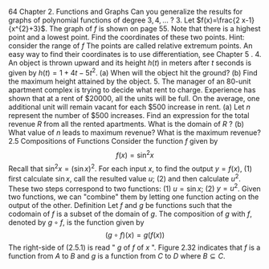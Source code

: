 64
Chapter 2. Functions and Graphs
Can you generalize the results for graphs of polynomial functions of degree $3,4, \ldots$ ?
3. Let $f(x)=\frac{2 x-1}{x^{2}+3}$. The graph of $f$ is shown on page 55. Note that there is a highest point and a lowest point. Find the coordinates of these two points. Hint: consider the range of $f$
The points are called relative extremum points. An easy way to find their coordinates is to use differentiation, see Chapter 5 .
4. An object is thrown upward and its height $h(t)$ in meters after $t$ seconds is given by $h(t)=1+4 t-5 t^{2}$.
(a) When will the object hit the ground?
(b) Find the maximum height attained by the object.
5. The manager of an 80-unit apartment complex is trying to decide what rent to charge. Experience has shown that at a rent of $\$ 20000$, all the units will be full. On the average, one additional unit will remain vacant for each $\$ 500$ increase in rent.
(a) Let $n$ represent the number of $\$ 500$ increases.
Find an expression for the total revenue $R$ from all the rented apartments.
What is the domain of $R$ ?
(b) What value of $n$ leads to maximum revenue?
What is the maximum revenue?
2.5 Compositions of Functions
Consider the function $f$ given by
$$
f(x)=\sin ^{2} x
$$
Recall that $\sin ^{2} x=(\sin x)^{2}$. For each input $x$, to find the output $y=f(x)$,
(1) first calculate $\sin x$, call the resulted value $u$;
(2) and then calculate $u^{2}$.
These two steps correspond to two functions:
(1) $u=\sin x$;
(2) $y=u^{2}$.
Given two functions, we can "combine" them by letting one function acting on the output of the other.
Definition Let $f$ and $g$ be functions such that the codomain of $f$ is a subset of the domain of $g$. The composition of $g$ with $f$, denoted by $g \circ f$, is the function given by
$$
(g \circ f)(x)=g(f(x))
$$
The right-side of (2.5.1) is read " $g$ of $f$ of $x$ ".
Figure 2.32 indicates that $f$ is a function from $A$ to $B$ and $g$ is a function from $C$ to $D$ where $B \subseteq C$.